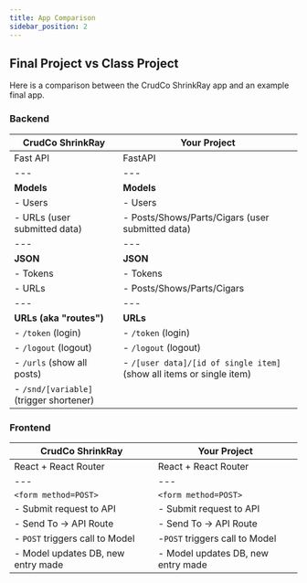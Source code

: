 ```yaml
---
title: App Comparison
sidebar_position: 2
---
```


## Final Project vs Class Project

Here is a comparison between the CrudCo ShrinkRay app and an example final app.

### Backend

| CrudCo ShrinkRay                       | Your Project
| -----------------------------------    | ------------------------------------
| Fast API                               | FastAPI
|   ---                                  |   ---
| **Models**                             | **Models**
| - Users                                | - Users
| - URLs (user submitted data)           | - Posts/Shows/Parts/Cigars (user submitted data)
|   ---                                  |   ---
| **JSON**                               | **JSON**
| - Tokens                               | - Tokens
| - URLs                                 | - Posts/Shows/Parts/Cigars
|   ---                                  |   ---
| **URLs (aka "routes")**                | **URLs**
| - `/token` (login)                     | - `/token` (login)
| - `/logout` (logout)                   | - `/logout` (logout)
| - `/urls` (show all posts)             | - `/[user data]/[id of single item]` (show all items or single item)
| - `/snd/[variable]` (trigger shortener)|

### Frontend

| CrudCo ShrinkRay                       | Your Project
| -----------------------------------    | ------------------------------------
| React + React Router                   | React + React Router
|   ---                                  |   ---
| `<form method=POST>`                   | `<form method=POST>`
| - Submit request to API                | - Submit request to API
| - Send To -> API Route                 | - Send To -> API Route
| - `POST` triggers call to Model        | -`POST` triggers call to Model
| - Model updates DB, new entry made     | - Model updates DB, new entry made
